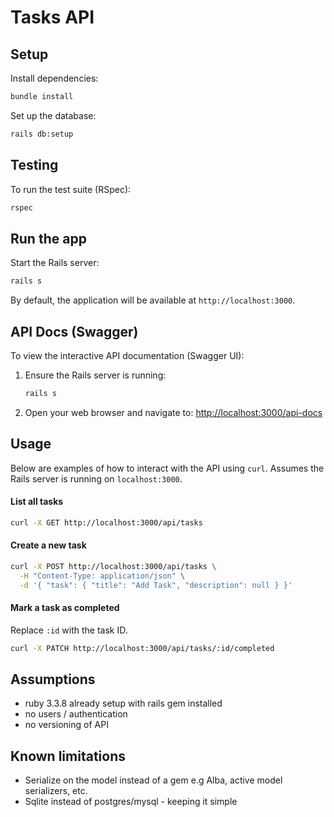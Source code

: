 # Tasks API

## Setup

Install dependencies:
```bash
bundle install
```

Set up the database:
```bash
rails db:setup
```

## Testing

To run the test suite (RSpec):
```bash
rspec
```

## Run the app

Start the Rails server:
```bash
rails s
```
By default, the application will be available at `http://localhost:3000`.


## API Docs (Swagger)

To view the interactive API documentation (Swagger UI):

1.  Ensure the Rails server is running:
    ```bash
    rails s
    ```
2.  Open your web browser and navigate to:
    [http://localhost:3000/api-docs](http://localhost:3000/api-docs)


## Usage

Below are examples of how to interact with the API using `curl`. Assumes the Rails server is running on `localhost:3000`.

#### List all tasks

```bash
curl -X GET http://localhost:3000/api/tasks
```

#### Create a new task

```bash
curl -X POST http://localhost:3000/api/tasks \
  -H "Content-Type: application/json" \
  -d '{ "task": { "title": "Add Task", "description": null } }'
```

#### Mark a task as completed

Replace `:id` with the task ID.

```bash
curl -X PATCH http://localhost:3000/api/tasks/:id/completed
```


## Assumptions

- ruby 3.3.8 already setup with rails gem installed
- no users / authentication
- no versioning of API


## Known limitations

- Serialize on the model instead of a gem e.g Alba, active model serializers, etc.
- Sqlite instead of postgres/mysql - keeping it simple